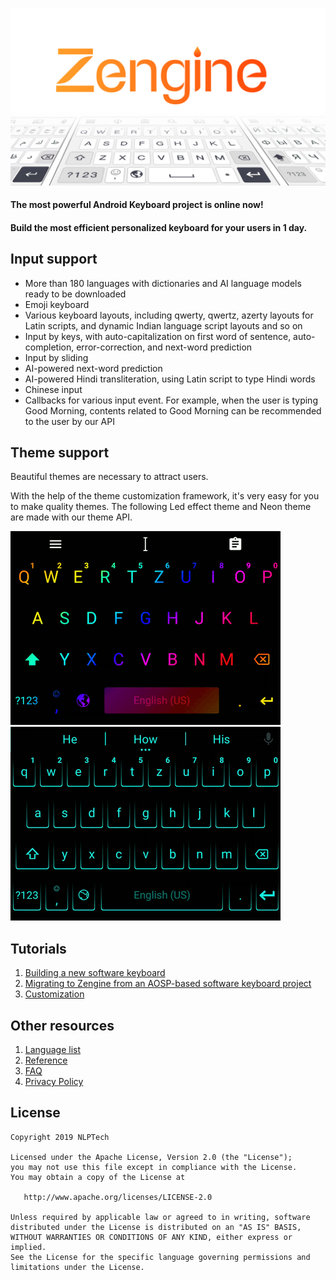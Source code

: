 ![GitHub Logo](./COVER.png)


#### The most powerful Android Keyboard project is online now!

#### Build the most efficient personalized keyboard for your users in 1 day. 

## Input support

* More than 180 languages with dictionaries and AI language models ready to be downloaded
* Emoji keyboard
* Various keyboard layouts, including qwerty, qwertz, azerty layouts for Latin scripts, and dynamic Indian language script layouts and so on
* Input by keys, with auto-capitalization on first word of sentence, auto-completion, error-correction, and next-word prediction
* Input by sliding
* AI-powered next-word prediction
* AI-powered Hindi transliteration, using Latin script to type Hindi words
* Chinese input
* Callbacks for various input event. For example, when the user is typing Good Morning, contents related to Good Morning can be recommended to the user by our API

## Theme support

Beautiful themes are necessary to attract users. 

With the help of the theme customization framework, it's very easy for you to make quality themes. The following Led effect theme and Neon theme are made with our theme API. 

![GitHub Logo](./Led.gif)
![GitHub Logo](./Neon.gif)


## Tutorials
1. [Building a new software keyboard](https://github.com/NlptechProduct/Android-Keyboard/blob/master/Build%20a%20New%20Virtual%20Keyboard%20Project.md)
2. [Migrating to Zengine from an AOSP-based software keyboard project](https://github.com/NlptechProduct/Android-Keyboard/blob/master/Migration%20Guide.md)
3. [Customization](https://github.com/NlptechProduct/Zengine/blob/master/Customized%20Keyboard%20Features.md)

## Other resources
1. [Language list](https://github.com/NlptechProduct/Android-Keyboard/blob/master/Language%20List.md)
2. [Reference](https://github.com/NlptechProduct/Zengine/blob/master/Reference.md)
3. [FAQ](https://github.com/NlptechProduct/Zengine/blob/master/FAQ.md)
4. [Privacy Policy](http://zengine.nlptech.com/privacy.txt)

## License

    Copyright 2019 NLPTech
    
    Licensed under the Apache License, Version 2.0 (the "License");
    you may not use this file except in compliance with the License.
    You may obtain a copy of the License at

       http://www.apache.org/licenses/LICENSE-2.0

    Unless required by applicable law or agreed to in writing, software
    distributed under the License is distributed on an "AS IS" BASIS,
    WITHOUT WARRANTIES OR CONDITIONS OF ANY KIND, either express or implied.
    See the License for the specific language governing permissions and
    limitations under the License.
